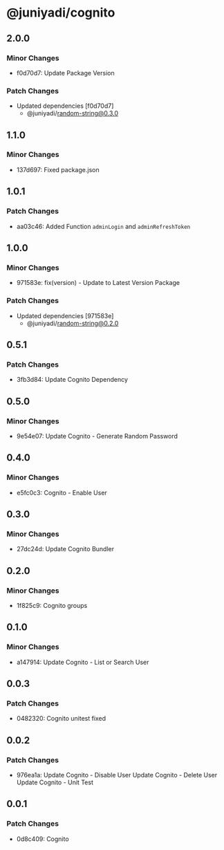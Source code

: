 # @juniyadi/cognito

## 2.0.0

### Minor Changes

- f0d70d7: Update Package Version

### Patch Changes

- Updated dependencies [f0d70d7]
  - @juniyadi/random-string@0.3.0

## 1.1.0

### Minor Changes

- 137d697: Fixed package.json

## 1.0.1

### Patch Changes

- aa03c46: Added Function `adminLogin` and `adminRefreshToken`

## 1.0.0

### Minor Changes

- 971583e: fix(version) - Update to Latest Version Package

### Patch Changes

- Updated dependencies [971583e]
  - @juniyadi/random-string@0.2.0

## 0.5.1

### Patch Changes

- 3fb3d84: Update Cognito Dependency

## 0.5.0

### Minor Changes

- 9e54e07: Update Cognito - Generate Random Password

## 0.4.0

### Minor Changes

- e5fc0c3: Cognito - Enable User

## 0.3.0

### Minor Changes

- 27dc24d: Update Cognito Bundler

## 0.2.0

### Minor Changes

- 1f825c9: Cognito groups

## 0.1.0

### Minor Changes

- a147914: Update Cognito - List or Search User

## 0.0.3

### Patch Changes

- 0482320: Cognito unitest fixed

## 0.0.2

### Patch Changes

- 976ea1a: Update Cognito - Disable User
  Update Cognito - Delete User
  Update Cognito - Unit Test

## 0.0.1

### Patch Changes

- 0d8c409: Cognito
